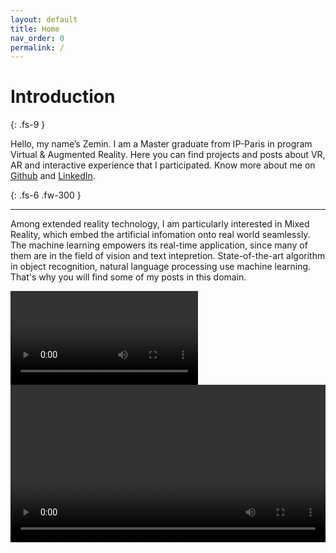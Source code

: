 ```yaml
---
layout: default
title: Home
nav_order: 0
permalink: /
---
```


# Introduction
{: .fs-9 }

Hello, my name’s Zemin. I am a Master graduate from IP-Paris in program Virtual & Augmented Reality. Here you can find projects and posts about VR, AR and interactive experience that I participated. Know more about me on [Github](https://github.com/zemin-xu) and [LinkedIn](https://www.linkedin.com/in/zemin-xu/).

{: .fs-6 .fw-300 }

---

Among extended reality technology, I am particularly interested in Mixed Reality, which embed the artificial infomation onto real world seamlessly. The machine learning empowers its real-time application, since many of them are in the field of vision and text intepretion. State-of-the-art algorithm in object recognition, natural language processing use machine learning. That's why you will find some of my posts in this domain.


<video id="player" playsinline controls data-poster="https://raw.githubusercontent.com/zemin-xu/zemin-xu.github.io/master/assets/images/revive_art.jpg">
<source src= "https://raw.githubusercontent.com/zemin-xu/zemin-xu.github.io/master/assets/videos/revive_art.mp4" type="video/mp4" />
</video>

<video id="player" playsinline controls data-poster="https://raw.githubusercontent.com/zemin-xu/zemin-xu.github.io/master/assets/images/revive_art.jpg" style="width: 100%">
<source src= "https://raw.githubusercontent.com/zemin-xu/zemin-xu.github.io/master/assets/videos/revive_art.mp4" type="video/mp4" />
</video>